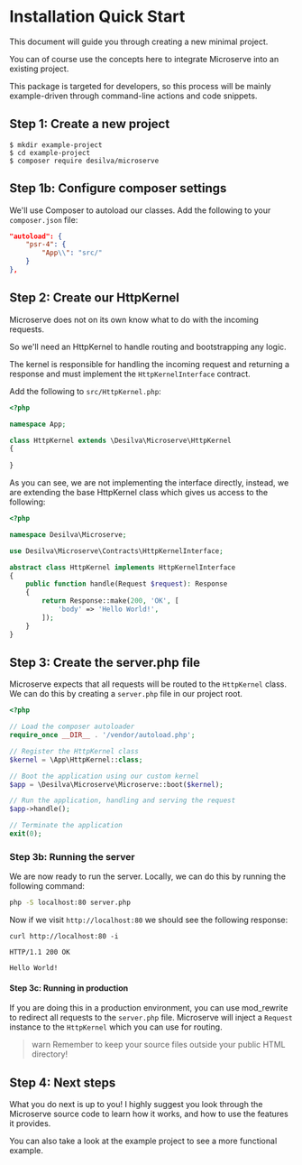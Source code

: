 # Installation Quick Start

This document will guide you through creating a new minimal project.

You can of course use the concepts here to integrate Microserve into an existing project.

This package is targeted for developers, so this process will be mainly example-driven
through command-line actions and code snippets.

## Step 1: Create a new project
	$ mkdir example-project
	$ cd example-project
	$ composer require desilva/microserve

## Step 1b: Configure composer settings

We'll use Composer to autoload our classes. Add the following to your `composer.json` file:

```json
"autoload": {
	"psr-4": {
		"App\\": "src/"
	}
},
```

## Step 2: Create our HttpKernel

Microserve does not on its own know what to do with the incoming requests.

So we'll need an HttpKernel to handle routing and bootstrapping any logic.

The kernel is responsible for handling the incoming request and returning a response
and must implement the `HttpKernelInterface` contract.

Add the following to `src/HttpKernel.php`:

```php
<?php

namespace App;

class HttpKernel extends \Desilva\Microserve\HttpKernel
{
	
}
```

As you can see, we are not implementing the interface directly, instead,
we are extending the base HttpKernel class which gives us access to the following:

```php
<?php

namespace Desilva\Microserve;

use Desilva\Microserve\Contracts\HttpKernelInterface;

abstract class HttpKernel implements HttpKernelInterface
{
    public function handle(Request $request): Response
    {
        return Response::make(200, 'OK', [
            'body' => 'Hello World!',
        ]);
    }
}
```

## Step 3: Create the server.php file

Microserve expects that all requests will be routed to the `HttpKernel` class.
We can do this by creating a `server.php` file in our project root.

```php
<?php

// Load the composer autoloader
require_once __DIR__ . '/vendor/autoload.php';

// Register the HttpKernel class
$kernel = \App\HttpKernel::class;

// Boot the application using our custom kernel
$app = \Desilva\Microserve\Microserve::boot($kernel);

// Run the application, handling and serving the request
$app->handle();

// Terminate the application
exit(0);
```

### Step 3b: Running the server

We are now ready to run the server. Locally, we can do this by running the following command:

```bash
php -S localhost:80 server.php
```

Now if we visit `http://localhost:80` we should see the following response:

```curl
curl http://localhost:80 -i

HTTP/1.1 200 OK

Hello World!
```

#### Step 3c: Running in production

If you are doing this in a production environment, you can use mod_rewrite to
redirect all requests to the `server.php` file. Microserve will inject a
`Request` instance to the `HttpKernel` which you can use for routing.

>warn Remember to keep your source files outside your public HTML directory!


## Step 4: Next steps

What you do next is up to you! I highly suggest you look through the Microserve
source code to learn how it works, and how to use the features it provides.

You can also take a look at the example project to see a more functional example.
